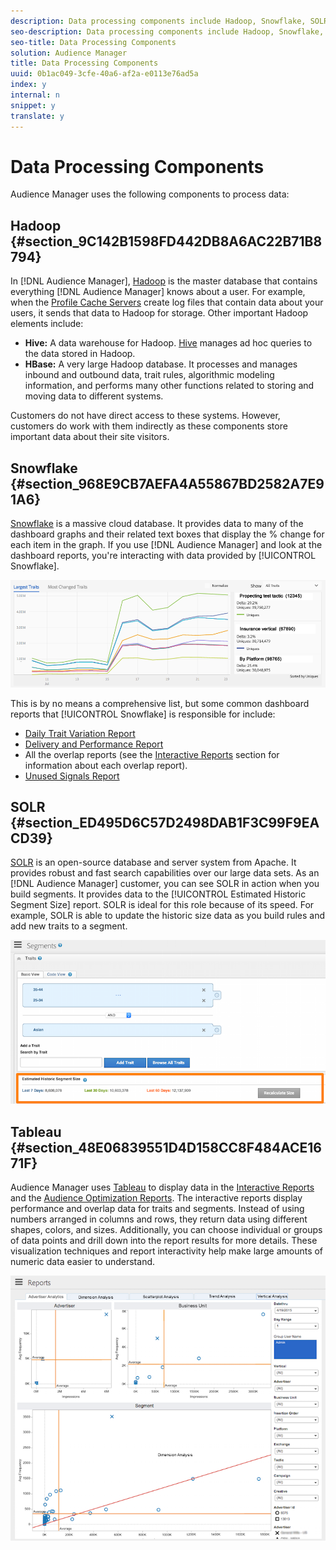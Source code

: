 ```yaml
---
description: Data processing components include Hadoop, Snowflake, SOLR, and Tableau.
seo-description: Data processing components include Hadoop, Snowflake, SOLR, and Tableau.
seo-title: Data Processing Components
solution: Audience Manager
title: Data Processing Components
uuid: 0b1ac049-3cfe-40a6-af2a-e0113e76ad5a
index: y
internal: n
snippet: y
translate: y
---
```


# Data Processing Components

Audience Manager uses the following components to process data: 

## Hadoop {#section_9C142B1598FD442DB8A6AC22B71B8794}

In [!DNL  Audience Manager], [ Hadoop](http://hadoop.apache.org/) is the master database that contains everything [!DNL  Audience Manager] knows about a user. For example, when the [ Profile Cache Servers](../../c_reference/c_compintro/c_compcollect.md#concept_66CFFEBF5E8B41ED94082D562A93506E) create log files that contain data about your users, it sends that data to Hadoop for storage. Other important Hadoop elements include: 


* **Hive:** A data warehouse for Hadoop. [ Hive](http://hive.apache.org/) manages ad hoc queries to the data stored in Hadoop.
* **HBase:** A very large Hadoop database. It processes and manages inbound and outbound data, trait rules, algorithmic modeling information, and performs many other functions related to storing and moving data to different systems.


Customers do not have direct access to these systems. However, customers do work with them indirectly as these components store important data about their site visitors. 

## Snowflake {#section_968E9CB7AEFA4A55867BD2582A7E91A6}

[ Snowflake](https://www.snowflake.net/) is a massive cloud database. It provides data to many of the dashboard graphs and their related text boxes that display the % change for each item in the graph. If you use [!DNL  Audience Manager] and look at the dashboard reports, you're interacting with data provided by [!UICONTROL  Snowflake]. 

<a id="fig_2476708C3CDE4CDF964DFFAEE54A71C1"></a> ![](assets/dashboardreport.png) 



This is by no means a comprehensive list, but some common dashboard reports that [!UICONTROL  Snowflake] is responsible for include: 

* [ Daily Trait Variation Report](https://marketing.adobe.com/resources/help/en_US/aam/?f=c_daily_trait_variation.html)
* [ Delivery and Performance Report](https://marketing.adobe.com/resources/help/en_US/aam/?f=c_delivery_reports.html)
* All the overlap reports (see the [ Interactive Reports](https://marketing.adobe.com/resources/help/en_US/aam/?f=c_dynamic_reports.html) section for information about each overlap report).
* [ Unused Signals Report](https://marketing.adobe.com/resources/help/en_US/aam/?f=c_unused_signals.html)

## SOLR {#section_ED495D6C57D2498DAB1F3C99F9EACD39}

[ SOLR](http://lucene.apache.org/solr/) is an open-source database and server system from Apache. It provides robust and fast search capabilities over our large data sets. As an [!DNL  Audience Manager] customer, you can see SOLR in action when you build segments. It provides data to the [!UICONTROL  Estimated Historic Segment Size] report. SOLR is ideal for this role because of its speed. For example, SOLR is able to update the historic size data as you build rules and add new traits to a segment. 

<a id="fig_6DC8C91B108649E4A2A200F1EADF6134"></a> ![](assets/audsize.png) 

## Tableau {#section_48E06839551D4D158CC8F484ACE1671F}

Audience Manager uses [ Tableau](http://www.tableausoftware.com/) to display data in the [ Interactive Reports](../../c_features/c_analytics/c_dynamic_reports/c_dynamic_reports.md#concept_88ADC775F1E9458582A3285B29B76A46) and the [ Audience Optimization Reports](../../c_features/c_analytics/audience-optimization-reports/audience-optimization-reports.md#concept_D66D2C58493E48BDAFF2F95BBB508946). The interactive reports display performance and overlap data for traits and segments. Instead of using numbers arranged in columns and rows, they return data using different shapes, colors, and sizes. Additionally, you can choose individual or groups of data points and drill down into the report results for more details. These visualization techniques and report interactivity help make large amounts of numeric data easier to understand. 

<a id="fig_95A24B263FF846398C26132F53024730"></a> ![](assets/advertiser_analytics.png) 
